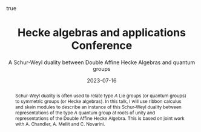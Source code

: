 ﻿---
subtitle: A Schur-Weyl duality between Double Affine Hecke Algebras and quantum groups

title: "**Hecke algebras and applications** Conference"

event_url: https://indico.math.cnrs.fr/event/8713/

location: Spetses
address:

  city: 

  country: Greece

#summary: An example talk using Academic's Markdown slides feature.
abstract: Schur-Weyl duality is often used to relate type $A$ Lie groups (or quantum groups) to symmetric groups (or Hecke algebras). In this talk, I will use ribbon calculus and skein modules to describe an instance of this Schur-Weyl duality between representations of the type $A$ quantum group at roots of unity and representations of the Double Affine Hecke Algebra. This is based on joint work with A. Chandler, A. Mellit and C. Novarini.

# Talk start and end times.
#   End time can optionally be hidden by prefixing the line with `#`.
date: "2023-07-16"
#date_end: "2030-06-01T15:00:00Z"
all_day: true

# Schedule page publish date (NOT talk date).
publishDate: "2020-01-17"

authors: []
tags: []

# Is this a featured talk? (true/false)
featured: true

image:
  caption: 'Image credit: [**Unsplash**](https://unsplash.com/photos/bzdhc5b3Bxs)'
  focal_point: Right

links:
# - icon: twitter
#  icon_pack: fab
#  name: Follow
#  url: https://twitter.com/georgecushen
url_code: ""
url_pdf: ""
url_slides: ""
url_video: ""

# Markdown Slides (optional).
#   Associate this talk with Markdown slides.
#   Simply enter your slide deck's filename without extension.
#   E.g. `slides = "example-slides"` references `content/slides/example-slides.md`.
#   Otherwise, set `slides = ""`.
slides :

# Projects (optional).
#   Associate this post with one or more of your projects.
#   Simply enter your project's folder or file name without extension.
#   E.g. `projects = ["internal-project"]` references `content/project/deep-learning/index.md`.
#   Otherwise, set `projects = []`.
projects :

# Enable math on this page?
math: true
---

